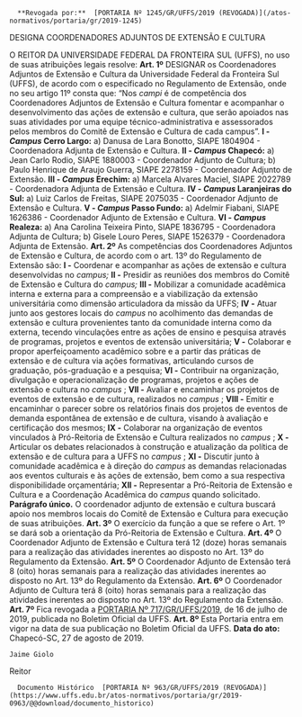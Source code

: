       **Revogada por:**  [PORTARIA Nº 1245/GR/UFFS/2019 (REVOGADA)](/atos-normativos/portaria/gr/2019-1245) 

   DESIGNA COORDENADORES ADJUNTOS DE EXTENSÃO E CULTURA  

 O REITOR DA UNIVERSIDADE FEDERAL DA FRONTEIRA SUL (UFFS), no uso de suas atribuições legais resolve:   **Art. 1º**  DESIGNAR os Coordenadores Adjuntos de Extensão e Cultura da Universidade Federal da Fronteira Sul (UFFS), de acordo com o especificado no Regulamento de Extensão, onde no seu artigo 11º consta que: “Nos *campi*  é de competência dos Coordenadores Adjuntos de Extensão e Cultura fomentar e acompanhar o desenvolvimento das ações de extensão e cultura, que serão apoiados nas suas atividades por uma equipe técnico-administrativa e assessorados pelos membros do Comitê de Extensão e Cultura de cada campus”. **I -  *Campus*  Cerro Largo:** a) Danusa de Lara Bonotto, SIAPE 1804904 - Coordenadora Adjunta de Extensão e Cultura. **II -  *Campus*  Chapecó:** a) Jean Carlo Rodio, SIAPE 1880003 - Coordenador Adjunto de Cultura; b) Paulo Henrique de Araujo Guerra, SIAPE 2278159 - Coordenador Adjunto de Extensão. **III -  *Campus*  Erechim:** a) Marcela Alvares Maciel, SIAPE 2022789 - Coordenadora Adjunta de Extensão e Cultura. **IV -  *Campus*  Laranjeiras do Sul:** a) Luiz Carlos de Freitas, SIAPE 2075035 - Coordenador Adjunto de Extensão e Cultura. **V -  *Campus*  Passo Fundo:** a) Adelmir Fiabani, SIAPE 1626386 - Coordenador Adjunto de Extensão e Cultura. **VI -  *Campus*  Realeza:** a) Ana Carolina Teixeira Pinto, SIAPE 1836795 - Coordenadora Adjunta de Cultura; b) Gisele Louro Peres, SIAPE 1526379 - Coordenadora Adjunta de Extensão.   **Art. 2º**  As competências dos Coordenadores Adjuntos de Extensão e Cultura, de acordo com o art. 13º do Regulamento de Extensão são: **I -**  Coordenar e acompanhar as ações de extensão e cultura desenvolvidas no *campus;* **II -**  Presidir as reuniões dos membros do Comitê de Extensão e Cultura do *campus;* **III -**  Mobilizar a comunidade acadêmica interna e externa para a compreensão e a viabilização da extensão universitária como dimensão articuladora da missão da UFFS; **IV -**  Atuar junto aos gestores locais do *campus*  no acolhimento das demandas de extensão e cultura provenientes tanto da comunidade interna como da externa, tecendo vinculações entre as ações de ensino e pesquisa através de programas, projetos e eventos de extensão universitária; **V -**  Colaborar e propor aperfeiçoamento acadêmico sobre e a partir das práticas de extensão e de cultura via ações formativas, articulando cursos de graduação, pós-graduação e a pesquisa; **VI -**  Contribuir na organização, divulgação e operacionalização de programas, projetos e ações de extensão e cultura no *campus* ; **VII -**  Avaliar e encaminhar os projetos de eventos de extensão e de cultura, realizados no *campus* ; **VIII -**  Emitir e encaminhar o parecer sobre os relatórios finais dos projetos de eventos de demanda espontânea de extensão e de cultura, visando à avaliação e certificação dos mesmos; **IX -**  Colaborar na organização de eventos vinculados à Pró-Reitoria de Extensão e Cultura realizados no *campus* ; **X -**  Articular os debates relacionados à construção e atualização da política de extensão e de cultura para a UFFS no *campus* ; **XI -**  Discutir junto à comunidade acadêmica e à direção do *campus*  as demandas relacionadas aos eventos culturais e às ações de extensão, bem como a sua respectiva disponibilidade orçamentária; **XII -**  Representar a Pró-Reitoria de Extensão e Cultura e a Coordenação Acadêmica do *campus*  quando solicitado. **Parágrafo único.**  O coordenador adjunto de extensão e cultura buscará apoio nos membros locais do Comitê de Extensão e Cultura para execução de suas atribuições.   **Art. 3º**  O exercício da função a que se refere o Art. 1º se dará sob a orientação da Pró-Reitoria de Extensão e Cultura.   **Art. 4º**  O Coordenador Adjunto de Extensão e Cultura terá 12 (doze) horas semanais para a realização das atividades inerentes ao disposto no Art. 13º do Regulamento da Extensão.   **Art. 5º**  O Coordenador Adjunto de Extensão terá 8 (oito) horas semanais para a realização das atividades inerentes ao disposto no Art. 13º do Regulamento da Extensão.   **Art. 6º**  O Coordenador Adjunto de Cultura terá 8 (oito) horas semanais para a realização das atividades inerentes ao disposto no Art. 13º do Regulamento da Extensão.   **Art. 7º**  Fica revogada a [PORTARIA Nº 717/GR/UFFS/2019](https://www.uffs.edu.br/atos-normativos/portaria/gr/2019-0717), de 16 de julho de 2019, publicada no Boletim Oficial da UFFS.   **Art. 8º**  Esta Portaria entra em vigor na data de sua publicação no Boletim Oficial da UFFS.        **Data do ato:** Chapecó-SC, 27 de agosto de 2019.   
 

    Jaime Giolo   
 Reitor 

      Documento Histórico  [PORTARIA Nº 963/GR/UFFS/2019 (REVOGADA)](https://www.uffs.edu.br/atos-normativos/portaria/gr/2019-0963/@@download/documento_historico)     
      